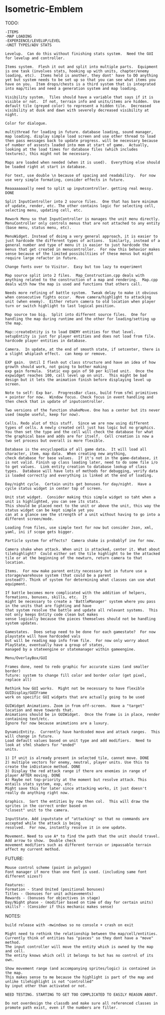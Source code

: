 Isometric-Emblem
================

TODO: 

	-ITEMS
	-MAP LOADING
	-EXPERIENCE/LEVELUP/LEVEL
	-UNIT TYPES/ADV STATS
	
	Levelup.  Can do this without finishing stats system.  Need the GUI for levelup and controller.
	
	Items system.  Flesh it out and split into multiple parts.  Equipment is one task (involves stats, hooking up with units, chapter/enemy loading, etc).  Items held is another, they dont' have to DO anything yet but system needs to be set up so that you can see what items you have on you.  Item drops/chests is a third system that is integrated into map/tiles and need a generation system and map loading.
	
	Visibility system.  Tiles should have a variable that says if it is visible or not.  If not, terrain info and units/items are hidden.  Use default tile (greyed color) to represent a hidden tile.  Decreased visibility at dusk and dawn with severely decreased visibility at night.
	
	Color for dialogue. 
	
	multithread for loading in future. database loading, sound manager, map loading. display simple load screen and use other thread to load then pass messages back to update progress. will be necessary because of number of assests loaded into mem at start of game.  Actually, looking at the load times for database files (which includes textures), this might not be necessary.
	
	Maps are loaded when needed (when it is used).  Everything else should be loaded right at start in database.
	
	For text, use double \n because of spacing and readability.  For now use very simple formating, consider effects in future.
	
	Reaaaaaaaally need to split up inputcontroller. getting real messy. DONE
	
	Split InputController into 2 source files.  One that has bare minimum of update, render, etc. The other contains logic for selecting cell, selecting menu, updating cell, etc.
	
	Rework Menu so that InputController is manages the unit menu directly.  MenuController only controls menus that are not attached to any entity (base menu, status menu, etc).
	
	MenuWidget. Instead of doing a very general approach, it is easier to just hardcode the different types of actions.  Similarly, instead of a general number and type of menu it is easier to just hardcode the menus that get created in menucontroller.  For now this behavior makes sense because of the limited possibiltiies of these menus but might require large refactor in future.
	
	Change fonts over to Visitor.  Easy but too lazy to experiment
	
	Map source split into 2 files.  Map_Construction.cpp deals with anything related to the construction of a map and rendering.  Map.cpp deals with how the map is used and functions that others call.
	
	Needs more refining of battle system.  Tweak delay to make it obvious when consecutive fights occur.  Move camera/highlight to attacking unit (when enemy).  Either return camera to old location when player turn or switch highlight to last logical position.
	
	Map source too big.  Split into different source files.  One for handling the map during runtime and the other for loading/setting up the map.
	
	Map::createEntity is to load ENEMY entities for that level.  setupEntity is just for player entities and does not load from file.  hardcode player entities in database.
	
	Camera.  In update, at the end of smooth state, if setcenter, there is a slight whiplash effect.  can keep or remove.
	
	EXP gain.  Until I flesh out class structure and have an idea of how growth should work, not going to bother making
	exp gain formula.  Static exp gain of 50 per killed unit.  Once the expwidget reaches 100, call level up on unit.  This might be bad design but it lets the animation finish before displaying level up screen.
	
	Note to self: Exp bar.  ProgressBar class, build from sfml primitives + pointer for now.  Window focus. Check focus in event handling and then check that in update of inputcontroller.
	
	Two versions of the function shakeMove. One has a center but its never used (maybe useful, keep for now).
	
	Cells. Redo alot of this stuff.  Since we are now using different types of cells. A newly created cell just has logic but no graphics.  You then set the type and the cell will check the database for what the graphical base and adds are for itself.  Cell creation is now a two set process but overall is more flexible.
	
	Database is the encyclopedia of all game data.  It will load all character, item, map data.  When creating new anything,
	check database for base values.  If it's not in the game-database, it is not valid. Finish up class loading later, need to do some file i/o to get values.  Link entity creation to database lookup of class types.  Database will have lots of methods for debugging, verify data is loaded correctly and everything is linked at the end of loading.
	
	Day/night cycle.  Certain units get bonuses for day/night.  Have a cycle status widget in center top of screen.
	
	Unit stat widget.  Consider making this simple widget so taht when a unit is highlighted, you can see its stats.
	This should be placed next to the unit or above the unit, this way the status widget can be kept simple yet you
	can at a glance see the strength of a unit without having to go into a different screen/mode.
	
	Loading from files, use simple text for now but consider Json, xml, yaml, ini if scope gets bigger.
	
	Particle system for effects?  Camera shake is probablyf ine for now.
	
	Camera shake when attack. When unit is attacked, center it. What about tilehighlight?  Could either set the tile highlight to be the attacked tile or at the beginning of the newturn, return camera to that location.
	
	Items.  For now make parent entity necessary but in future use a storage/warehouse system (that could be a parent
	instead?). Think of system for determining what classes can use what equipment.
	
	If battle becomes more complicated with the addition of helpers, formations, bonuses, skills, etc.  It
	might be necessary to create a 'BattleManager' system where you pass in the units that are fighting and have
	that system resolve the battle and update all relevant systems.  This not only keeps Entity code clean but makes
	sense logically because the pieces themselves should not be handling system updates.

	Gamestates.  Does setup need to be done for each gamestate?  For now playstate will have hardcoded vals
	but will be reading map info from file.  For now only worry about PlayState, eventually have a group of states,
	managed by a stateengine or statemanager within gameengine.  
	
	Menu/OverlayBox/GUI
	
	Frames done, need to redo graphic for accurate sizes (and smaller border)
	future: system to change fill color and border color (get pixel, replace all)
	
	Rethink how GUI works.  Might not be necessary to have flexible GUIDisplay/GUIFrame
	work on specific GUI widgets that are actually going to be used
	
	GUIWidget Animations. Zoom in from off-screen.  Have a "target" location and move towards that.  
	Animations should be in GUIWidget.  Once the frame is in place, render containing text/etc.  
	Ignore for now because animations are a luxury.
	
	DynamicEntity.  Currently have hardcoded move and attack ranges.  This will change in future.  
	Load default values based on unit type and add modifiers.  Need to look at sfml shaders for "ended" 
	units.
	
	1) If unit is already present in selected tile, cannot move. DONE
	2) multiple vectors for enemy, neutral, player units. Use this to create the inDistance method. DONE
	3) Display the red attack range if there are enemies in range of player AFTER moving. DONE
	4) Maybe not top-priority at the moment but resolve attack. This entails stats system, exp, etc.  
	Might save this for later since attacking works, it just doesn't really do anything right now.
	
	Graphics.  Sort the entities by row then col.  This will draw the sprites in the correct order based on 
	"closest" unit to the camera.
	
	InputState. Add inputstate of "attacking" so that no commands are accepted while the attack is being
	resolved.  For now, instantly resolve it in one update.
	
	Movement. Need to use A* to find the path that the unit should travel. Add arrow to show.  Double check
	movement modifiers such as different terrain or impassable terrain affect my current method.
	
FUTURE:

	Mouse control scheme (point in polygon)
	Font manager if more than one font is used. (including same font different sizes?)
	
	Features:
	Formation - Stand United (positional bonuses)
	Titles - (bonuses for unit achievements)
	Rewards - (bonuses for objectives in stage)
	Day/Night phase - (modifier based on time of day for certain units)
	skills? - (Consider if this mechanic makes sense)
	
NOTES:

	build release with -mwindows so no console + crash on exit
	
	Might need to rethink the relationship between the map/cell/entities.  
	Currently think of entities has "pieces" so they dont have a "move" method.  
	The input controller will move the entity which is owned by the map and cell.  
	The entity knows which cell it belongs to but has no control of its own.
	
	Show movement range (and accompanying sprites/logic) is contained in the map.  
	This makes sense to me because the highlight is part of the map and unlike tilehighlight is not "controlled" 
	by input other than activated or not.
	
	NEED TESTING. STARTING TO GET TOO COMPLICATED TO EASILY REASON ABOUT.
	
	Do not overdesign the classdb and make sure all referenced classes in promote path exist, even if the numbers are filler.